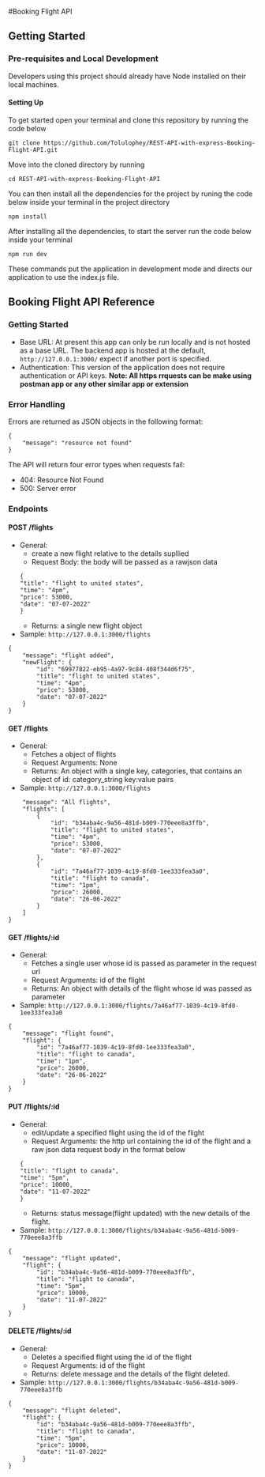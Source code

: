#Booking Flight API

## Getting Started

### Pre-requisites and Local Development 
Developers using this project should already have Node installed on their local machines.

#### Setting Up

To get started open your terminal and clone this repository by running the code below
```
git clone https://github.com/Tolulophey/REST-API-with-express-Booking-Flight-API.git
```
Move into the cloned directory by running
```
cd REST-API-with-express-Booking-Flight-API
```
You can then install all the dependencies for the project by runing the code below inside your terminal in the project directory
```
npm install
```

After installing all the dependencies, to start the server run the code below inside your terminal
```
npm run dev
```

These commands put the application in development mode and directs our application to use the index.js file.

## Booking Flight API Reference

### Getting Started
- Base URL: At present this app can only be run locally and is not hosted as a base URL. The backend app is hosted at the default, `http://127.0.0.1:3000/` expect if another port is specified. 
- Authentication: This version of the application does not require authentication or API keys. 
**Note: All https rrquests can be make using postman app or any other similar app or extension**

### Error Handling
Errors are returned as JSON objects in the following format:
```
{
    "message": "resource not found"
}
```
The API will return four error types when requests fail:
- 404: Resource Not Found
- 500: Server error 

### Endpoints 

#### POST /flights
- General:
    - create a new flight relative to the details supllied
    - Request Body: the body will be passed as a rawjson data
    ```
    {
    "title": "flight to united states",
    "time": "4pm",
    "price": 53000,
    "date": "07-07-2022"
    }
    ```
    - Returns: a single new flight object
- Sample: `http://127.0.0.1:3000/flights`
```
{
    "message": "flight added",
    "newFlight": {
        "id": "69977822-eb95-4a97-9c84-408f344d6f75",
        "title": "flight to united states",
        "time": "4pm",
        "price": 53000,
        "date": "07-07-2022"
    }
}
```

#### GET /flights
- General:
    - Fetches a object of flights
    - Request Arguments: None 
    - Returns: An object with a single key, categories, that contains an object of id: category_string key:value pairs
- Sample: `http://127.0.0.1:3000/flights`

``` {
    "message": "All flights",
    "flights": [
        {
            "id": "b34aba4c-9a56-481d-b009-770eee8a3ffb",
            "title": "flight to united states",
            "time": "4pm",
            "price": 53000,
            "date": "07-07-2022"
        },
        {
            "id": "7a46af77-1039-4c19-8fd0-1ee333fea3a0",
            "title": "flight to canada",
            "time": "1pm",
            "price": 26000,
            "date": "26-06-2022"
        }
    ]
}
```

#### GET /flights/:id
- General:
    - Fetches a single user whose id is passed as parameter in the request url
    - Request Arguments: id of the flight
    - Returns: An object with details of the flight whose id was passed as parameter
- Sample: `http://127.0.0.1:3000/flights/7a46af77-1039-4c19-8fd0-1ee333fea3a0`
```
{
    "message": "flight found",
    "flight": {
        "id": "7a46af77-1039-4c19-8fd0-1ee333fea3a0",
        "title": "flight to canada",
        "time": "1pm",
        "price": 26000,
        "date": "26-06-2022"
    }
}
```

#### PUT /flights/:id
- General:
    - edit/update a specified flight using the id of the flight
    - Request Arguments: the http url containing the id of the flight and a raw json data request body in the format below
    ```
    {
    "title": "flight to canada",
    "time": "5pm",
    "price": 10000,
    "date": "11-07-2022"
    }
    ```
    - Returns: status message(flight updated) with the new details of the flight.
- Sample: `http://127.0.0.1:3000/flights/b34aba4c-9a56-481d-b009-770eee8a3ffb`
```
{
    "message": "flight updated",
    "flight": {
        "id": "b34aba4c-9a56-481d-b009-770eee8a3ffb",
        "title": "flight to canada",
        "time": "5pm",
        "price": 10000,
        "date": "11-07-2022"
    }
}
```

#### DELETE /flights/:id
- General:
    - Deletes a specified flight using the id of the flight
    - Request Arguments: id of the flight 
    - Returns: delete message and the details of the flight deleted.
- Sample: `http://127.0.0.1:3000/flights/b34aba4c-9a56-481d-b009-770eee8a3ffb`
```
{
    "message": "flight deleted",
    "flight": {
        "id": "b34aba4c-9a56-481d-b009-770eee8a3ffb",
        "title": "flight to canada",
        "time": "5pm",
        "price": 10000,
        "date": "11-07-2022"
    }
}
```


